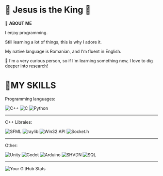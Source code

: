
# 🌸 Jesus **is** the King 🌸

💖 **ABOUT ME**

I enjoy programming.

Still learning a lot of things, this is why I adore it.

My native language is Romanian, and I'm fluent in English.

💬 I'm a very curious person, so if I'm learning something new, I love to dig deeper into research!

#  🌷**MY SKILLS**

Programming languages: 

![C++](https://img.shields.io/badge/C%2B%2B-B07ACC?style=for-the-badge&logo=c%2B%2B&logoColor=white)
![C](https://img.shields.io/badge/C-B07ACC?style=for-the-badge&logo=c&logoColor=white)
![Python](https://img.shields.io/badge/Python-B07ACC?style=for-the-badge&logo=python&logoColor=white)


----
C++ Libraies:  

![SFML](https://img.shields.io/badge/SFML-6CA0DC?style=for-the-badge&logo=sfml&logoColor=white)
![raylib](https://img.shields.io/badge/raylib-6CA0DC?style=for-the-badge&logo=raylib&logoColor=white)
![Win32 API](https://img.shields.io/badge/Win32_API-6CA0DC?style=for-the-badge&logo=windows&logoColor=white)
![Socket.h](https://img.shields.io/badge/Sys/Socket.h-6CA0DC?style=for-the-badge&logo=web&logoColor=white)



----
Other:  

![Unity](https://img.shields.io/badge/Unity-FF99AA?style=for-the-badge&logo=unity&logoColor=white)
![Godot](https://img.shields.io/badge/Godot-FF99AA?style=for-the-badge&logo=godot-engine&logoColor=white)
![Arduino](https://img.shields.io/badge/Arduino-FF99AA?style=for-the-badge&logo=arduino&logoColor=white)
![SHVDN](https://img.shields.io/badge/SHVDN-FF99AA?style=for-the-badge&logo=dot-net&logoColor=white)
![SQL](https://img.shields.io/badge/SQL-FF99AA?style=for-the-badge&logo=sql&logoColor=white)





-----

![Your GitHub Stats](https://github-readme-stats.vercel.app/api?username=linuxuxs&show_icons=true&theme=dark) 
